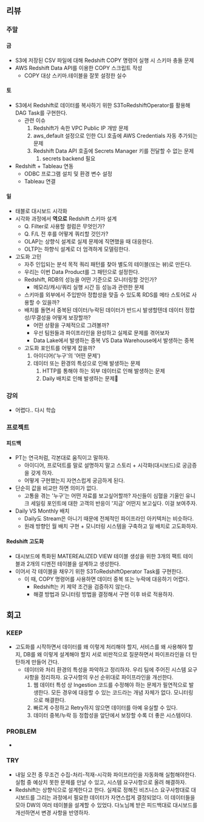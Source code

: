 ## 리뷰
### 주말
#### 금
- S3에 저장된 CSV 파일에 대해 Redshift COPY 명령어 실행 시 스키마 충돌 문제
- AWS Redshift Data API를 이용한 COPY 스크립트 작성
	- COPY 대상 스키마.테이블을 잘못 설정한 실수
#### 토
- S3에서 Redshift로 데이터를 복사하기 위한 S3ToRedshiftOperator를 활용해 DAG Task를 구현한다.
	- 관련 이슈
		1. Redshift가 속한 VPC Public IP 개방 문제
		2. aws_default 설정으로 인한 CLI 호출에 AWS Credentials 자동 추가되는 문제
		3. Redshift Data API 호출에 Secrets Manager 키를 전달할 수 없는 문제
			1. secrets backend 필요
- Redshift + Tableau 연동
	- ODBC 프로그램 설치 및 환경 변수 설정
	- Tableau 연결
#### 일
- 태블로 대시보드 시각화
- 시각화 과정에서 **역으로** Redshift 스키마 설계
	- Q. Filter로 사용할 컬럼은 무엇인가?
	- Q. F/L 전 후를 어떻게 쿼리할 것인가?
	- OLAP는 상향식 설계로 실제 문제에 직면했을 때 대응한다.
	- OLTP는 하향식 설계로 더 엄격하게 모델링한다.
- 고도화 고민
	- 자주 인입되는 분석 목적 쿼리 패턴를 찾아 별도의 테이블(또는 뷰)로 만든다.
	- 우리는 이번 Data Product를 그 패턴으로 설정한다.
	- Redshift, RDB의 성능을 어떤 기준으로 모니터링할 것인가?
		- 메모리/캐시/쿼리 실행 시간 등 성능과 관련한 문제
	- 스키마를 외부에서 주입받아 정합성을 맞출 수 있도록 RDS를 메타 스토어로 사용할 수 있을까?
	- 배치를 돌면서 중복된 데이터/누락된 데이터가 반드시 발생할텐데 데이터 정합성/무결성을 어떻게 보장할까? 
		- 어떤 상황을 구체적으로 그려볼까?
		- 우선 팀원들과 파이프라인을 완성하고 실제로 문제를 겪어보자
		- Data Lake에서 발생하는 중복 VS Data Warehouse에서 발생하는 중복
	- 고도화 포인트를 어떻게 잡을까?
		1. 아이디어('누구'의 '어떤 문제')
		2. 데이터 또는 환경의 특성으로 인해 발생하는 문제
			1. HTTP를 통해야 하는 외부 데이터로 인해 발생하는 문제
			2. Daily 배치로 인해 발생하는 문제
### 강의
- 어렵다.. 다시 학습
### 프로젝트
#### 피드백
- PT는 연극처럼, 각본대로 움직이고 말하자.
	- 아이디어, 프로덕트를 말로 설명하지 말고 스토리 + 시각화(대시보드)로 궁금증을 갖게 하자.
	- 어떻게 구현했는지 자연스럽게 궁금하게 된다.
- 단순히 값을 비교만 하면 의미가 없다.
	- 고통을 겪는 '누구'는 어떤 자료를 보고싶어할까? 자신들이 심혈을 기울인 유니크 세일링 포인트에 대한 고객의 반응이 '지금' 어떤지 보고싶다. 이걸 보여주자.
- Daily VS Monthly 배치
	- Daily도 Stream은 아니기 때문에 전체적인 파이프라인 아키텍처는 비슷하다.
	- 원래 방향인 월 배치 구현 + 모니터링 시스템을 구축하고 일 배치로 고도화하자.
#### Redshift 고도화
- 대시보드에 특화된 MATEREALIZED VIEW 테이블 생성을 위한 3개의 팩트 테이블과 2개의 디멘전 테이블을 설계하고 생성한다.
- 이어서 각 테이블을 채우기 위한 S3ToRedshiftOperator Task를 구현한다.
	- 이 때, COPY 명령어를 사용하면 데이터 중복 또는 누락에 대응하기 어렵다.
		- Redshift는 키 제약 조건을 검증하지 않는다.
		- 해결 방법과 모니터링 방법을 결정해서 구현 이후 바로 적용하자.
## 회고
### KEEP
- 고도화를 시작하면서 데이터를 왜 이렇게 처리해야 할지, 서비스를 왜 사용해야 할지, DB를 왜 이렇게 설계해야 할지 서로 비판적으로 질문하면서 파이프라인을 더 탄탄하게 만들어 간다.
	- 데이터와 처리 환경의 특성을 파악하고 정리하자. 우리 팀에 주어진 시스템 요구사항을 정리하자. 요구사항의 우선 순위대로 파이프라인을 개선한다.
		1. 웹 데이터 특성 상 Ingestion 코드를 수정해야 하는 문제가 필연적으로 발생한다. 모든 경우에 대응할 수 있는 코드라는 개념 자체가 없다. 모니터링으로 해결한다.
		2. 빠르게 수정하고 Retry하지 않으면 데이터를 아예 유실할 수 있다.
		3. 데이터 중복/누락 등 정합성을 앞단에서 보장할 수록 더 좋은 시스템이다.
### PROBLEM
- 
### TRY
- 내일 오전 중 무조건 수집-처리-적재-시각화 파이프라인을 자동화해 실험해야한다. 실험 중 예상치 못한 문제를 만날 수 있고, 시스템 요구사항으로 올려 해결하자.
- Redshift는 상향식으로 설계한다고 한다. 실제로 정해진 비즈니스 요구사항대로 대시보드를 그리는 과정에서 필요한 데이터가 자연스럽게 결정되었다. 이 데이터들을 모아 DW의 여러 테이블을 설계할 수 있었다. 다노님께 받은 피드백대로 대시보드를 개선하면서 변경 사항을 반영하자.